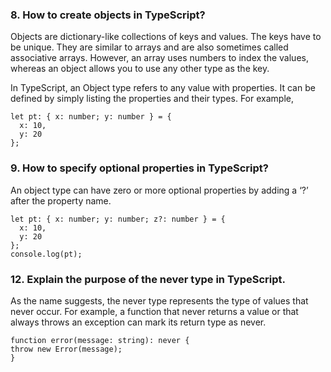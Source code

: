 ### 8. How to create objects in TypeScript?

Objects are dictionary-like collections of keys and values. The keys have to be unique. They are similar to arrays and are also sometimes called associative arrays. However, an array uses numbers to index the values, whereas an object allows you to use any other type as the key.

In TypeScript, an Object type refers to any value with properties. It can be defined by simply listing the properties and their types. For example,

```tsx
let pt: { x: number; y: number } = {
  x: 10,
  y: 20
};
```

### 9. How to specify optional properties in TypeScript?

An object type can have zero or more optional properties by adding a ‘?’ after the property name. 

```tsx
let pt: { x: number; y: number; z?: number } = {
  x: 10,
  y: 20
};
console.log(pt);
```


### 12. Explain the purpose of the never type in TypeScript.

As the name suggests, the never type represents the type of values that never occur. For example, a function that never returns a value or that always throws an exception can mark its return type as never.

```plaintext
function error(message: string): never {
throw new Error(message);
}
```

